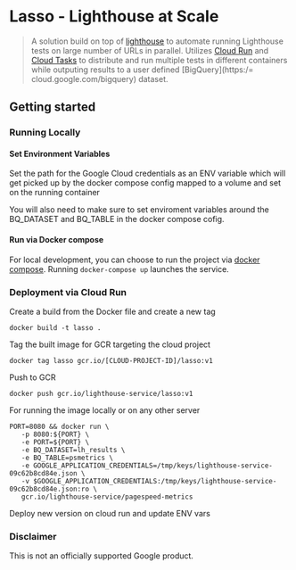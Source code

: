# Lasso - Lighthouse at Scale

> A solution build on top of [lighthouse](https://github.com/GoogleChrome/lighthouse#readme) to automate running Lighthouse tests on large number of URLs in parallel. Utilizes [Cloud Run](https://cloud.google.com/run) and [Cloud Tasks](https://cloud.google.com/tasks) to distribute and run multiple tests in different containers while outputing results to a user defined [BigQuery](https:/= cloud.google.com/bigquery) dataset.

## Getting started

### Running Locally

#### Set Environment Variables

Set the path for the Google Cloud credentials as an ENV variable which will get
picked up by the docker compose config mapped to a volume and set on the running
container

You will also need to make sure to set enviroment variables around the
BQ_DATASET and BQ_TABLE in the docker compose cofig.

#### Run via Docker compose

For local development, you can choose to run the project via [docker compose](https://cloud.google.com/community/tutorials/cloud-run-local-dev-docker-compose). Running `docker-compose up` launches the service.

### Deployment via Cloud Run

Create a build from the Docker file and create a new tag

`docker build -t lasso .`

Tag the built image for GCR targeting the cloud project

`docker tag lasso gcr.io/[CLOUD-PROJECT-ID]/lasso:v1`

Push to GCR

`docker push gcr.io/lighthouse-service/lasso:v1`

For running the image locally or on any other server

```
PORT=8080 && docker run \
   -p 8080:${PORT} \
   -e PORT=${PORT} \
   -e BQ_DATASET=lh_results \
   -e BQ_TABLE=psmetrics \
   -e GOOGLE_APPLICATION_CREDENTIALS=/tmp/keys/lighthouse-service-09c62b8cd84e.json \
   -v $GOOGLE_APPLICATION_CREDENTIALS:/tmp/keys/lighthouse-service-09c62b8cd84e.json:ro \
   gcr.io/lighthouse-service/pagespeed-metrics
```

Deploy new version on cloud run and update ENV vars

### Disclaimer
This is not an officially supported Google product.
